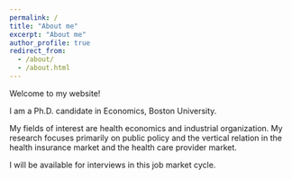 ```yaml
---
permalink: /
title: "About me"
excerpt: "About me"
author_profile: true
redirect_from: 
  - /about/
  - /about.html
---
```


Welcome to my website! 

I am a Ph.D. candidate in Economics, Boston University.

My fields of interest are health economics and industrial organization. My research focuses primarily on public policy and the vertical relation in the health insurance market and the health care provider market.

I will be available for interviews in this job market cycle.
